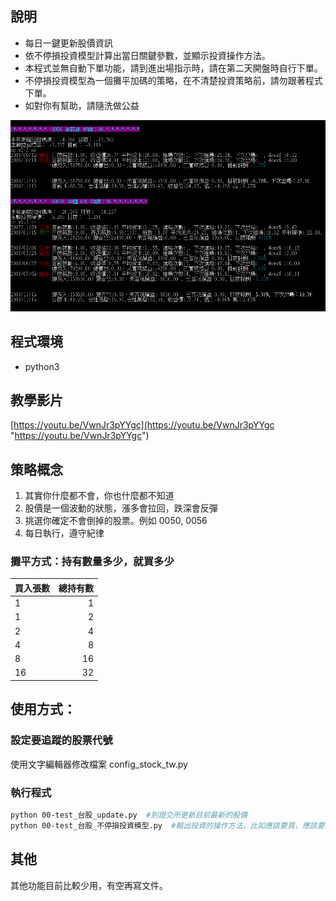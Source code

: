 ## 說明
- 每日一鍵更新股價資訊
- 依不停損投資模型計算出當日關鍵參數，並顯示投資操作方法。
- 本程式並無自動下單功能，請到進出場指示時，請在第二天開盤時自行下單。
- 不停損投資模型為一個攤平加碼的策略，在不清楚投資策略前，請勿跟著程式下單。
- 如對你有幫助，請隨洗做公益


![image](https://raw.githubusercontent.com/JonsonChang/finance/master/readme_pic/Image%201.png)

## 程式環境
- python3
## 教學影片
[https://youtu.be/VwnJr3pYYgc](https://youtu.be/VwnJr3pYYgc "https://youtu.be/VwnJr3pYYgc")

## 策略概念
1. 其實你什麼都不會，你也什麼都不知道
2. 股價是一個波動的狀態，漲多會拉回，跌深會反彈
3. 挑選你確定不會倒掉的股票。例如 0050, 0056
4. 每日執行，遵守紀律

### 攤平方式：持有數量多少，就買多少

| 買入張數      | 總持有數 |
| --------- | -----:|
| 1  | 1 |
| 1     |   2 |
| 2      |    4 |
| 4      |    8 |
| 8      |    16|
| 16     |    32|



## 使用方式：
### 設定要追蹤的股票代號
使用文字編輯器修改檔案  config_stock_tw.py



### 執行程式

```sh
python 00-test_台股_update.py  #到證交所更新目前最新的股價
python 00-test_台股_不停損投資模型.py  #輸出投資的操作方法，比如應該要買，應該要賣，還是不動作
```


## 其他
其他功能目前比較少用，有空再寫文件。
